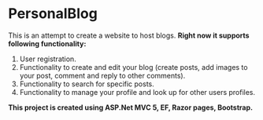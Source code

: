 # PersonalBlog

This is an attempt to create a website to host blogs.
**Right now it supports following functionality:**
  1. User registration.
  2. Functionality to create and edit your blog (create posts, add images to your post, comment and reply to other comments).
  3. Functionality to search for specific posts.
  4. Functionality to manage your profile and look up for other users profiles.

**This project is created using ASP.Net MVC 5, EF, Razor pages, Bootstrap.**
